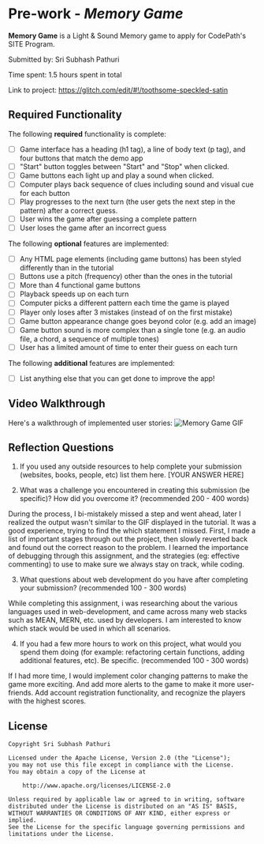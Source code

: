 # Pre-work - *Memory Game*

**Memory Game** is a Light & Sound Memory game to apply for CodePath's SITE Program. 

Submitted by: Sri Subhash Pathuri

Time spent: 1.5 hours spent in total

Link to project: https://glitch.com/edit/#!/toothsome-speckled-satin
## Required Functionality

The following **required** functionality is complete:

* [ ] Game interface has a heading (h1 tag), a line of body text (p tag), and four buttons that match the demo app
* [ ] "Start" button toggles between "Start" and "Stop" when clicked. 
* [ ] Game buttons each light up and play a sound when clicked. 
* [ ] Computer plays back sequence of clues including sound and visual cue for each button
* [ ] Play progresses to the next turn (the user gets the next step in the pattern) after a correct guess. 
* [ ] User wins the game after guessing a complete pattern
* [ ] User loses the game after an incorrect guess

The following **optional** features are implemented:

* [ ] Any HTML page elements (including game buttons) has been styled differently than in the tutorial
* [ ] Buttons use a pitch (frequency) other than the ones in the tutorial
* [ ] More than 4 functional game buttons
* [ ] Playback speeds up on each turn
* [ ] Computer picks a different pattern each time the game is played
* [ ] Player only loses after 3 mistakes (instead of on the first mistake)
* [ ] Game button appearance change goes beyond color (e.g. add an image)
* [ ] Game button sound is more complex than a single tone (e.g. an audio file, a chord, a sequence of multiple tones)
* [ ] User has a limited amount of time to enter their guess on each turn

The following **additional** features are implemented:

- [ ] List anything else that you can get done to improve the app!

## Video Walkthrough

Here's a walkthrough of implemented user stories:
![Memory Game GIF](http://g.recordit.co/xRuT8l1JTI.gif)


## Reflection Questions
1. If you used any outside resources to help complete your submission (websites, books, people, etc) list them here. 
[YOUR ANSWER HERE]

2. What was a challenge you encountered in creating this submission (be specific)? How did you overcome it? (recommended 200 - 400 words) 

 During the process, I bi-mistakely missed a step and went ahead, later I realized the output wasn't similar to the GIF displayed in the tutorial. It was a good experience, trying to find the which statement I missed. 
 First, I made a list of important stages through out the project, then slowly reverted back and found out the correct reason to the problem.
 I learned the importance of debugging through this assignment, and the strategies (eg: effective commenting) to use to make sure we always stay on track, while coding.    

3. What questions about web development do you have after completing your submission? (recommended 100 - 300 words) 

  While completing this assignment, i was researching about the various languages used in web-development, and came across many web stacks such as MEAN, MERN, etc. used by developers. 
  I am interested to know which stack would be used in which all scenarios.

4. If you had a few more hours to work on this project, what would you spend them doing (for example: refactoring certain functions, adding additional features, etc). Be specific. (recommended 100 - 300 words) 
 
 If I had more time, I would implement color changing patterns to make the game more exciting. And add more alerts to the game to make it more user-friends. Add account registration functionality, and recognize the players with the highest scores.



## License

    Copyright Sri Subhash Pathuri

    Licensed under the Apache License, Version 2.0 (the "License");
    you may not use this file except in compliance with the License.
    You may obtain a copy of the License at

        http://www.apache.org/licenses/LICENSE-2.0

    Unless required by applicable law or agreed to in writing, software
    distributed under the License is distributed on an "AS IS" BASIS,
    WITHOUT WARRANTIES OR CONDITIONS OF ANY KIND, either express or implied.
    See the License for the specific language governing permissions and
    limitations under the License.